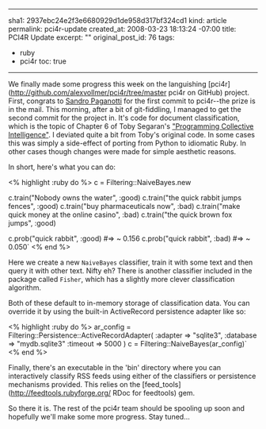 ----- 
sha1: 2937ebc24e2f3e6680929d1de958d317bf324cd1
kind: article
permalink: pci4r-update
created_at: 2008-03-23 18:13:24 -07:00
title: PCI4R Update
excerpt: ""
original_post_id: 76
tags: 
- ruby
- pci4r
toc: true
-----
We finally made some progress this week on the languishing [pci4r](http://github.com/alexvollmer/pci4r/tree/master pci4r on GitHub) project. First, congrats to [Sandro Paganotti](http://www.railsonwave.com/) for the first commit to pci4r--the prize is in the mail. This morning, after a bit of git-fiddling, I managed to get the second commit for the project in. It's code for document classification, which is the topic of Chapter 6 of Toby Segaran's ["Programming Collective Intelligence"](http://www.oreilly.com/catalog/9780596529321/). I deviated quite a bit from Toby's original code. In some cases this was simply a side-effect of porting from Python to idiomatic Ruby. In other cases though changes were made for simple aesthetic reasons.

In short, here's what you can do:

<% highlight :ruby do %>
c = Filtering::NaiveBayes.new

c.train("Nobody owns the water", :good)
c.train("the quick rabbit jumps fences", :good)
c.train("buy pharmaceuticals now", :bad)
c.train("make quick money at the online casino", :bad)
c.train("the quick brown fox jumps", :good)

c.prob("quick rabbit", :good)  #=> ~ 0.156
c.prob("quick rabbit", :bad)   #=> ~ 0.050`
<% end %>

Here we create a new `NaiveBayes` classifier, train it with some text and then query it with other text. Nifty eh? There is another classifier included in the package called `Fisher`, which has a slightly more clever classification algorithm.

Both of these default to in-memory storage of classification data. You can override it by using the built-in ActiveRecord persistence adapter like so:

<% highlight :ruby do %>
ar_config = Filtering::Persistence::ActiveRecordAdapter(
  :adapter => "sqlite3",
  :database => "mydb.sqlite3"
  :timeout => 5000
)
c = Filtering::NaiveBayes(ar_config)`
<% end %>

Finally, there's an executable in the 'bin' directory where you can interactively classify RSS feeds using either of the classifiers or persistence mechanisms provided. This relies on the
[feed_tools](http://feedtools.rubyforge.org/ RDoc for feedtools) gem.

So there it is. The rest of the pci4r team should be spooling up soon and hopefully we'll make some more progress. Stay tuned...
